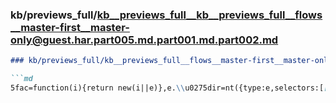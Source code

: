 ### kb/previews_full/kb__previews_full__kb__previews_full__flows__master-first__master-only@guest.har.part005.md.part001.md.part002.md

```md
### kb/previews_full/kb__previews_full__flows__master-first__master-only@guest.har.part005.md.part001.md (part 002)

```md
5fac=function(i){return new(i||e)},e.\\u0275dir=nt({type:e,selectors:[[\"router-outlet\"]],in
```

```

```
